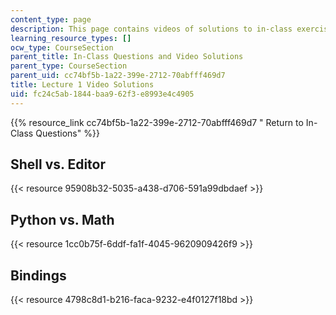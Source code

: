 ```yaml
---
content_type: page
description: This page contains videos of solutions to in-class exercises.
learning_resource_types: []
ocw_type: CourseSection
parent_title: In-Class Questions and Video Solutions
parent_type: CourseSection
parent_uid: cc74bf5b-1a22-399e-2712-70abfff469d7
title: Lecture 1 Video Solutions
uid: fc24c5ab-1844-baa9-62f3-e8993e4c4905
---
```

{{% resource_link cc74bf5b-1a22-399e-2712-70abfff469d7 " Return to In-Class Questions" %}}

## Shell vs. Editor

{{< resource 95908b32-5035-a438-d706-591a99dbdaef >}}

## Python vs. Math

{{< resource 1cc0b75f-6ddf-fa1f-4045-9620909426f9 >}}

## Bindings

{{< resource 4798c8d1-b216-faca-9232-e4f0127f18bd >}}
